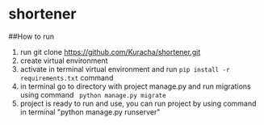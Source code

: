 # shortener

##How to run
1. run git clone https://github.com/Kuracha/shortener.git
2. create virtual environment
3. activate in terminal virtual environment and run ```pip install -r requirements.txt``` command
4. in terminal go to directory with project manage.py and run migrations using command ``` python manage.py migrate```
5. project is ready to run and use, you can run project by using command in terminal "python manage.py runserver"

